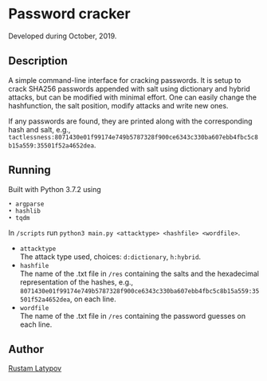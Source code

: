 # Password cracker 

Developed during October, 2019.

## Description

A simple command-line interface for cracking passwords. It is setup to crack SHA256  passwords appended with salt using dictionary and hybrid attacks, but can be modified with minimal effort. One can easily change the hashfunction, the salt position, modify attacks and write new ones.

If any passwords are found, they are printed along with the corresponding hash and salt, e.g., `tactlessness:8071430e01f99174e749b5787328f900ce6343c330ba607ebb4fbc5c8b15a559:35501f52a4652dea`.


## Running

Built with Python 3.7.2 using

```
• argparse
• hashlib
• tqdm
```

In `/scripts` run `python3 main.py <attacktype> <hashfile> <wordfile>`. <br/>

- `attacktype` <br/>
The attack type used, choices: `d:dictionary`, `h:hybrid`.
- `hashfile` <br/>
The name of the .txt file in `/res` containing the salts and the hexadecimal representation of the hashes, e.g.,  `8071430e01f99174e749b5787328f900ce6343c330ba607ebb4fbc5c8b15a559:35501f52a4652dea`, on each line.
- `wordfile` <br/>
The name of the .txt file in `/res` containing the password guesses on each line. 

## Author

[Rustam Latypov](mailto:rustam.latypov@aalto.fi)
